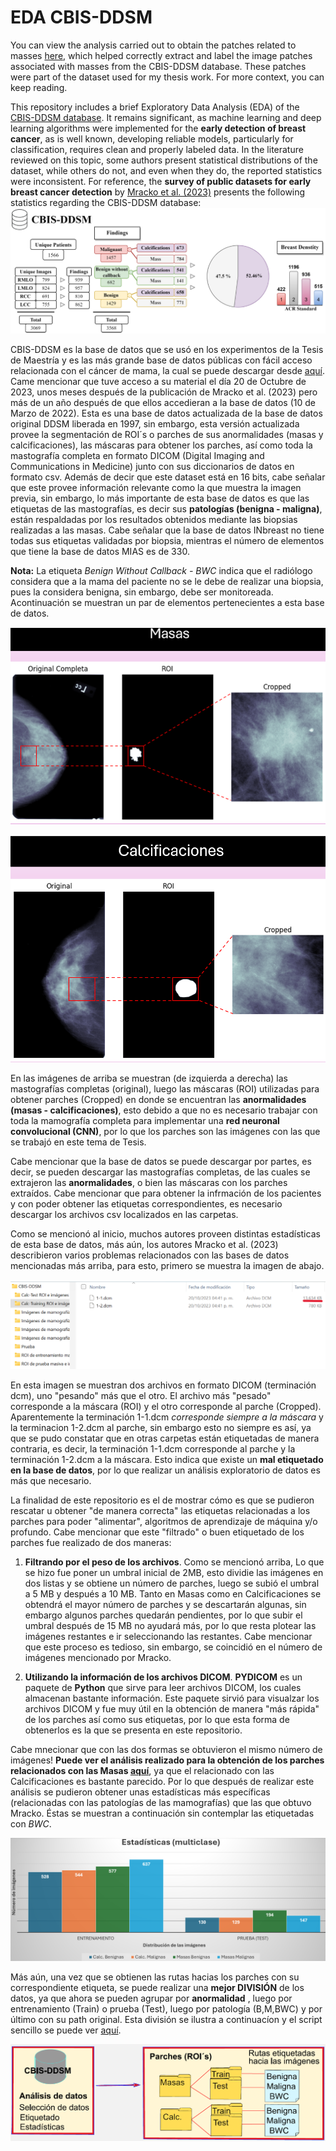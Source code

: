 # EDA CBIS-DDSM

You can view the analysis carried out to obtain the patches related to masses [here](./labeled_cropped_MASS.ipynb), which helped correctly extract and label the image patches associated with masses from the CBIS-DDSM database. These patches were part of the dataset used for my thesis work. For more context, you can keep reading.

This repository includes a brief Exploratory Data Analysis (EDA) of the [CBIS-DDSM database](https://github.com/LuisGuillermoRL/EDA_CBIS-DDSM/blob/main/docs/sdata2017177.pdf). It remains significant, as machine learning and deep learning algorithms were implemented for the **early detection of breast cancer**, as is well known, developing reliable models, particularly for classification, requires clean and properly labeled data. In the literature reviewed on this topic, some authors present statistical distributions of the dataset, while others do not, and even when they do, the reported statistics were inconsistent. For reference, the **survey of public datasets for early breast cancer detection** by [Mracko et al. (2023)](./docs/jimaging-09-00095.pdf) presents the following statistics regarding the CBIS-DDSM database:
![Estadísticas obtenidas por Mracko et al. (2023)](./docs/CBIS.png)

CBIS-DDSM es la base de datos que se usó en los experimentos de la Tesis de Maestría  y es las más grande base de datos públicas con fácil acceso relacionada con el cáncer de mama, la cual se puede descargar desde [aquí](https://www.cancerimagingarchive.net/collection/cbis-ddsm). Came mencionar que tuve acceso a su material el día 20 de Octubre de 2023, unos meses después de la publicación de Mracko et al. (2023) pero más de un año después de que ellos accedieran a la base de datos (10 de Marzo de 2022). Esta es una base de datos actualizada de la base de datos original DDSM liberada en 1997, sin embargo, esta versión actualizada provee la segmentación de ROI´s o parches de sus anormalidades (masas y calcificaciones), las máscaras para obtener los parches, así como toda la mastografía completa en formato DICOM (Digital Imaging and Communications in Medicine) junto con sus diccionarios de datos en formato csv. Además de decir que este dataset está en 16 bits, cabe señalar que este provee información relevante como la que muestra la imagen previa, sin embargo, lo más importante de esta base de datos es que las etiquetas de las mastografías, es decir sus **patologías (benigna - maligna)**, están respaldadas por los resultados obtenidos mediante las biopsias realizadas a las masas. Cabe señalar que la base de datos INbreast no tiene todas sus etiquetas validadas por biopsia, mientras el número de elementos que tiene la base de datos MIAS es de 330. 

**Nota:** La etiqueta *Benign Without Callback - BWC* indica que el radiólogo considera que a la mama del paciente no se le debe de realizar una biopsia, pues la considera benigna, sin embargo, debe ser monitoreada. Acontinuación se muestran un par de elementos pertenecientes a esta base de datos. 

![Masas](./docs/Masas.png)

![Calc](./docs/Calc.png)

En las imágenes de arriba se muestran (de izquierda a derecha) las mastografías completas (original), luego las máscaras (ROI) utilizadas para obtener parches (Cropped) en donde se encuentran las **anormalidades (masas - calcificaciones)**, esto debido a que no es necesario trabajar con toda la mamografía completa para implementar una **red neuronal convolucional (CNN)**, por lo que los parches son las imágenes con las que se trabajó en este tema de Tesis.

Cabe mencionar que la base de datos se puede descargar por partes, es decir, se pueden descargar las mastografías completas, de las cuales se extrajeron las **anormalidades**, o bien las máscaras con los parches extraídos. Cabe mencionar que para obtener la infrmación de los pacientes y con  poder obtener las etiquetas correspondientes, es necesario descargar los archivos csv localizados en las carpetas.

Como se mencionó al inicio, muchos autores proveen distintas estadísticas de esta base de datos, más aún, los autores Mracko et al. (2023) describieron varios problemas relacionados con las bases de datos mencionadas más arriba, para esto, primero se muestra la imagen de abajo.

![Problema](./docs/problemas1.png)

En esta imagen se muestran dos archivos en formato DICOM (terminación dcm), uno "pesando" más que el otro. El archivo más "pesado" corresponde a la máscara (ROI) y el otro corresponde al parche (Cropped). Aparentemente la terminación 1-1.dcm *corresponde siempre a la máscara* y la terminacion 1-2.dcm al parche, sin embargo esto no siempre es así, ya que se pudo constatar que en otras carpetas están etiquetadas de manera contraria, es decir, la terminación 1-1.dcm corresponde al parche y la terminación 1-2.dcm a la máscara. Esto indica que existe un **mal etiquetado en la base de datos**, por lo que realizar un análisis exploratorio de datos es más que necesario.

La finalidad de este repositorio es el de mostrar cómo es que se pudieron rescatar u obtener "de manera correcta" las etiquetas relacionadas a los parches para poder "alimentar", algoritmos de aprendizaje de máquina y/o profundo. Cabe mencionar que este "filtrado" o buen etiquetado de los parches fue realizado de dos maneras:

1) **Filtrando por el peso de los archivos**. Como se mencionó arriba, Lo que se hizo fue poner un umbral inicial de 2MB, esto dividie las imágenes en dos listas y se obtiene un número de parches, luego se subió el umbral a 5 MB y después a 10 MB. Tanto en Masas como en Calcificaciones se obtendrá el mayor número de parches y se descartarán algunas, sin embargo algunos parches quedarán pendientes, por lo que subir el umbral después de 15 MB no ayudará más, por lo que resta plotear las imágenes restantes e ir seleccionando las restantes. Cabe mencionar que este proceso es tedioso, sin embargo, se coincidió en el número de imágenes mencionado por Mracko.

2) **Utilizando la información de los archivos DICOM**. **PYDICOM** es un paquete de **Python** que sirve para leer archivos DICOM, los cuales almacenan bastante información. Este paquete sirvió para visualzar los archivos DICOM y fue muy útil en la obtención de manera "más rápida" de los parches así como sus etiquetas, por lo que esta forma de obtenerlos es la que se presenta en este repositorio.

Cabe mnecionar que con las dos formas se obtuvieron el mismo número de imágenes! **Puede ver el análisis realizado para la obtención de los parches relacionados con las Masas [aquí](./labeled_cropped_MASS.ipynb)**, ya que el relacionado con las Calcificaciones es bastante parecido. Por lo que después de realizar este análisis se pudieron obtener unas estadísticas más específicas (relacionadas con las patologías de las mamografías) que las que obtuvo Mracko. Éstas se muestran a continuación sin contemplar las etiquetadas con *BWC*.

![Estadísticas Obtenidas](./docs/estadisticas.png)

Más aún, una vez que se obtienen las rutas hacias los parches con su correspondiente etiqueta, se puede realizar una **mejor DIVISIÓN** de los datos, ya que ahora se pueden agrupar por **anormalidad** , luego por entrenamiento (Train) o prueba (Test), luego por patología (B,M,BWC) y por último con su path original. Esta división se ilustra a continuacíon y el script sencillo se puede ver [aquí](./Copiar_parches_a_otro_destino.ipynb).

![Nueva División de los datos](./docs/analisis.png)
